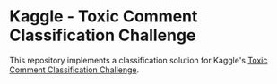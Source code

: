 # Kaggle - Toxic Comment Classification Challenge

This repository implements a classification solution for Kaggle's [Toxic Comment Classification Challenge][1].


[1]: https://www.kaggle.com/competitions/jigsaw-toxic-comment-classification-challenge/
